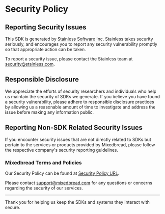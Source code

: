 # Security Policy

## Reporting Security Issues

This SDK is generated by [Stainless Software Inc](http://stainless.com). Stainless takes security seriously, and encourages you to report any security vulnerability promptly so that appropriate action can be taken.

To report a security issue, please contact the Stainless team at security@stainless.com.

## Responsible Disclosure

We appreciate the efforts of security researchers and individuals who help us maintain the security of
SDKs we generate. If you believe you have found a security vulnerability, please adhere to responsible
disclosure practices by allowing us a reasonable amount of time to investigate and address the issue
before making any information public.

## Reporting Non-SDK Related Security Issues

If you encounter security issues that are not directly related to SDKs but pertain to the services
or products provided by Mixedbread, please follow the respective company's security reporting guidelines.

### Mixedbread Terms and Policies

Our Security Policy can be found at [Security Policy URL](https://mixedbread.com/pages/privacy).

Please contact support@mixedbread.com for any questions or concerns regarding the security of our services.

---

Thank you for helping us keep the SDKs and systems they interact with secure.
